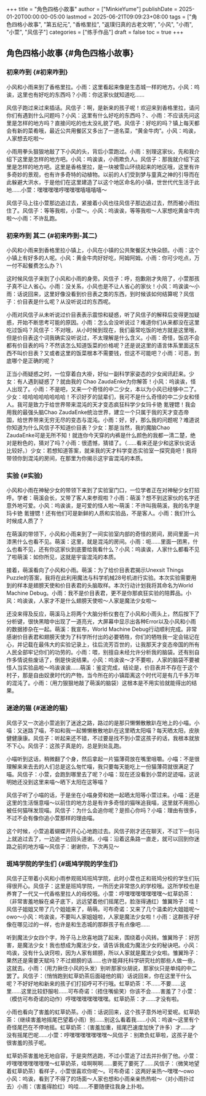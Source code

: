 +++
title = "角色四格小故事"
author = ["MinkieYume"]
publishDate = 2025-01-20T00:00:00-05:00
lastmod = 2025-06-21T09:09:23+08:00
tags = ["角色四格小故事", "第五纪元", "香格里拉", "返璞归真的古老文明", "小风", "小雨", "小萱", "风信子"]
categories = ["练手作品"]
draft = false
toc = true
+++

## 角色四格小故事 {#角色四格小故事}


### 初来咋到 {#初来咋到}

小风和小雨来到了香格里拉。小雨：这里看起来像是生态城一样的地方。小风：呜诶，这里也有好吃的东西吗？小雨：你这家伙就知道吃……

风信子跑过来过来插话。风信子：啊，是新来的孩子呢！欢迎来到香格里拉，请问你们有遇到什么问题吗？小风：这里有什么好吃的东西吗？、小雨：不应该先问这里是怎样的地方吗？直接问吃的也太没礼貌了吧。风信子：好吃的吗？镇上每天都会有新的菜肴哦，最近公共用餐区又多出了一道名菜，“黄金牛肉”。小风：呜诶，人家想去吃啦～

小雨用拳头狠狠地敲了下小风的头，背后小萱跑过。小雨：别理这家伙，先和我介绍下这里是怎样的地方吧。小风：呜诶诶，小雨欺负人。风信子：那我就介绍下这里是怎样的地方吧。这里是香格里拉，是一块被雪山环绕起来的地区哦，这里有许多奇妙的景观，也有许多奇特的动植物。以前的人们受到梦与童真之神的引导而在此躲避大洪水，于是他们在这里建造了以这个地区命名的小镇，世世代代生活于此地……小萱：嘿嘿嘿嘿哼嘿嘿嘿嘻嘻嘻嘻～

风信子马上往小萱那边追过去，紧接着小风也往风信子那边追过去，然而被小雨拉住了。风信子：等等我啦，小萱～。小风：呜诶诶，等等我啦～人家想吃黄金牛肉啦～小雨：不许乱跑。


### 初来咋到 其二 {#初来咋到-其二}

小风和小雨来到香格里拉小镇上，小风在小镇的公共聚餐区大快朵颐。小雨：这个小镇上有好多的人呢。小风：黄金牛肉好好吃，阿姆阿姆。小雨：你可少吃点，万一付不起餐费怎么办？\\

这时候风信子来到了小风和小雨的身旁。风信子：呼，抱歉刚才失陪了，小萱那孩子真不让人省心。小雨：没关系，小风也是不让人省心的家伙！小风：呜诶诶～小雨：话说回来，这里好像没看到价目表之类的东西，到时候该如何结算呢？风信子：价目表是什么呢？从没听说过的东西呢。

小雨对风信子从未听说过价目表表示震惊和疑惑，听了风信子的解释后变得更加疑惑，开始不断思考可能的原因。小雨：怎么会没听说过？难道你们从来都没在这里吃过饭吗？风信子：不对哦，从小时候到现在，我们最常吃饭的地方就是这里哦，但是价目表这个词我确实没听说过，不太理解是什么含义。小雨：奇怪，饭店不会都有价目表的吗？不然该怎么知道饭菜的价格呢？还是说这里的语言体系里面这东西不叫价目表？又或者这里的饭菜根本不需要钱，但这不可能吧？小雨：可恶，到底哪个是正确的呢？

正当小雨疑惑之时，一位穿着白大褂，好似一副科学家姿态的少女闻讯赶来。少女：有人遇到疑惑了？就由我的 Chao ZaudaEnke为你解答！小风：呜诶诶，怪人出现了。小雨：不是吧，又来一个奇怪的中二少女，本以为小风已经够中二了。少女：哇哈哈哈哈哈哈哈！不识好歹的鼠辈们，我可不是什么奇怪的中二少女和怪人。我可是致力于给世界带来混沌的天才变态疯狂科学少女玛卡铯 氪锂锶！我会用我的最强头脑Chao ZaudaEnke统治世界，建立一个只属于我的天才变态帝国，给世界带来无穷无尽的变态与混沌。小雨：好，好，那么我的问题呢？难道说你知道为什么风信子不知道价目表？少女：那是当然，我的魔脑Chao ZaudaEnke可是无所不知！就连你今天穿的内裤是什么颜色的我都一清二楚，绝对是粉色的，猜对了吗？小雨：很遗憾，猜错了。（……看来还是少和这家伙说话比较好。）少女：若想知道答案，就来我的天才科学变态实验室一探究竟吧！我将带领你到混沌的房间，在那里为你揭示这宇宙混沌的本质。


### 实验 {#实验}

小风和小雨在神秘少女的带领下来到了实验室门口，一位学者正在对神秘少女打招呼。学者：萌溪会长，又带了客人来参观啦？小雨：萌溪？想不到这家伙的名字还意外地可爱。小风：呜诶诶，是可爱的怪人啦～萌溪：不许叫我萌溪，我的名字是玛卡铯 氪锂锶！还有他们可是新鲜的人质和实验品，不是客人。小雨：我们什么时候成人质了？

在萌溪的带领下，小风和小雨来到了一间实验室内部的奇怪的房间，房间里面一片漆黑什么也看不见。萌溪：这里，就是混沌的房间。小雨：呃……里面一团黑，什么也看不见，还有你这家伙到底要给我看什么？小风：呜诶诶，人家什么都看不见了啦萌溪：如你所见，这就是宇宙混沌的本质。

接着，萌溪看向了小风和小雨。萌溪：为了给价目表君揭示Unexsit Things Puzzle的答案，我将在此利用魔法与科学机械28号机进行实验。本次实验需要用到的样本是翅膀天使和价目表君的头脑取样。本次行动计划我将其命名为World Machine Debug。小雨：我不是价目表君，更不是你那疯狂实验的陪葬品。小风：呜诶诶，人家才不是什么翅膀天使啦～人家是魔法少女啦～

还没来得及反应，萌溪马上将两个大脑分析仪套在了小风和小雨头上，然后按下了分析键，很快黑暗中出现了一道亮光，大屏幕中显示出各种Error以及小风和小雨的数据掺杂在一起。萌溪：我宣布，World Machine Debug行动顺利完成。非常感谢价目表君和翅膀天使为了科学所付出的必要牺牲，你们的牺牲我一定会铭记在心，并记载在最伟大的实验记录上，往后流芳百世的，让我那天才变态帝国的所有人民全部牢记你们的功劳的。小雨：喂，别擅自未经允许分析我的脑袋。还有别自作多情说些废话了，倒是快说结果。小风：呜诶诶～才不要啦，人家的脑袋不要被怪人当实验品啦～呜诶诶诶……萌溪：鉴定完成，结论是，价目表并不存在于这个村子，那是自由奴隶时代的产物，当今所在的小镇距离这个时代可是有几千多万年的混沌了。小雨：（用力狠狠地敲了萌溪的脑袋）这根本是不用实验就能得出的结果。


### 迷途的猫 {#迷途的猫}

风信子又一次追小萱追到了迷途之路，路过的是那只懒懒散散趴在地上的小喵。小喵：又迷路了喵，不如和我一起懒懒散散地趴在这里晒太阳喵？每天晒太阳，皮肤健健康康。风信子：听起来还不错，不过要是找不到小萱这孩子的话，我根本就放不下心。风信子：这孩子真是的，总是到处乱跑。

小喵听到这话，稍微翻了个身，然后拿起一片猫薄荷放在嘴里咀嚼。小喵：不是很理解来来去去的人们总是这么匆忙喵，我只要每天能吃上一份猫薄荷就很满足了喵。风信子：小萱，会跑到哪里去了呢？小喵：现在还没看到小萱的足迹喵，这说明她还没到这里来喵～晒下太阳在这等喵？

风信子听了小喵的话，于是坐在小喵身旁和她一起晒太阳等小萱过来。小喵：还是这里的生活惬意喵～以前住的地方总是有许多奇怪的猫咪追我喵，这里就不用担心被任何猫咪发现喵。风信子：为什么会追你呢？是担心你吗？小喵：理由有很多，不过不会有像你追小萱那样的理由喵。

这个时候，小萱追着蝴蝶开开心心地跑过去。风信子刚才还在聊天，不过下一刻马上就追过去了，一边追一边回头道谢。小喵：沿着这条路一直走，就可以回到你迷路之前的地方喵～风信子：谢谢你，下次再见～


### 斑鸠学院的学生们 {#斑鸠学院的学生们}

风信子正带着小风和小雨参观斑鸠班鸠学院，此时小萱也正和斑鸠分校的学生们玩得很开心。风信子：这里是班鸠学院，一所历史非常悠久的学校哦。这所学校也是养育了一代又一代香格里拉人的母校哦。小萱：哼嘿嘿嘿嘿嘿嘿嘿～虹草奶茶：（非常害羞地躲在桌子底下，远远望着他们摇尾巴，脸涨得通红）雏翼玲子：哇！风信子姐姐又带了几个姐姐来了，萌萌。可布奇诺：又来了几个温柔的大姐姐呢～owo～小风：呜诶诶，不要叫人家姐姐啦，人家是魔法少女啦！小雨：这群孩子好像在哪见过的一样，也许是和生态城的那群孩子有点像吧……

听到魔法少女四个字，玲子马上欣喜地跳了起来，围绕着小风转。雏翼玲子：好厉害，是魔法少女！我也想成为魔法少女，请告诉我成为魔法少女的秘诀吧。小风：呜诶，没有什么诀窍啦，因为人家有翅膀，所以人家就是魔法少女啦。雏翼玲子：果然还是需要天赋吗？不过翅膀的话……也许能拜托科学研究社的那些人做一些，这就去。小雨：（用力揪住小风的头发）别听那家伙胡说，那家伙只是单纯的中二罢了。风信子：（悄悄跑到虹草奶茶后面碰他的肩）话说回来，你在这里干什么呢？不好好地和新来的孩子们打招呼可不行哦。虹草奶茶：不……不要……这里……这里比较舒服啦……可布奇诺：（捂住嘴偷笑）你该不会……害羞了？小萱：（模仿可布奇诺的动作）哼嘿嘿嘿嘿嘿嘿嘿。虹草奶茶：才……才没有啦。

小雨也看向了害羞的虹草奶茶。小雨：话说回来，这个孩子意外地可爱呢。虹草奶茶：（继续害羞地摇尾巴望着小雨）别……别这么看着我……小风：呜诶～这里有个奇怪尾巴在不停地摇。虹草奶茶：（害羞加重，摇尾巴速度加快了许多）才……才没有摇尾巴呢……小萱：哼嘿嘿嘿嘿嘿嘿嘿～风信子：别欺负虹草啦，这孩子是个很害羞的孩子呢。

虹草奶茶害羞地无地自容，于是突然逃跑，不过小萱追了过去并扑倒了他。小萱：哼嘿嘿嘿嘿嘿嘿嘿～虹草奶茶，哇啊啊啊……要死了要死了……风信子：（微笑地望着虹草奶茶）看样子，小萱很喜欢你呢～。可布奇诺：这两好亲热～嘿嘿～owo
小风：呜诶，看到了不得了的场面～人家也想和小雨亲亲热热啦～（对小雨扑过去）小雨：（害羞得脸红）呜哇……不要随便往我身上扑啦。
